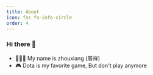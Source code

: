 ```yaml
---
title: About
icon: fas fa-info-circle
order: 4
---
```


### Hi there 👋

- 🙋🏻‍♂️ My name is zhouxiang (周祥)
- 🎮 Dota is my favorite game, But don't play anymore
